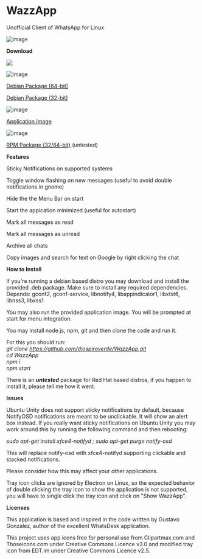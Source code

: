# WazzApp
Unofficial Client of WhatsApp for Linux

![image](https://user-images.githubusercontent.com/79201496/109441124-4c2b7c00-7a2c-11eb-9bf8-042224ebea77.png)

**Download**

[<img src="http://www.google.com.au/images/nav_logo7.png![image](https://user-images.githubusercontent.com/79201496/110885591-0c437f00-82df-11eb-9c23-4f9b8072768f.png)">](https://snapcraft.io/wazzapp)

![image](https://lx-dynamics.com/debian.png)

[Debian Package (64-bit)](https://lx-dynamics.com/wazzapp_0.1.1_amd64.deb)

[Debian Package (32-bit)](https://lx-dynamics.com/wazzapp_0.1.1_i386.deb)

![image](https://lx-dynamics.com/appimage.png)

[Application Image](https://lx-dynamics.com/wazzapp-0.1.1.AppImage)

![image](https://lx-dynamics.com/redhat.png)

[RPM Package (32/64-bit)](https://lx-dynamics.com/wazzapp-0.1.1.x86_64.rpm) (untested)

**Features**

Sticky Notifications on supported systems

Toggle window flashing on new messages (useful to avoid double notifications in gnome)

Hide the the Menu Bar on start

Start the appication minimized (useful for autostart)

Mark all messages as read

Mark all messages as unread

Archive all chats

Copy images and search for text on Google by right clicking the chat

**How to Install**

If you're running a debian based distro you may download and install the provided .deb package. Make sure to install any required dependencies.\
Depends: gconf2, gconf-service, libnotify4, libappindicator1, libxtst6, libnss3, libxss1

You may also run the provided application image. You will be prompted at start for menu integration.

You may install node.js, npm, git and then clone the code and run it.

 For this you should run:\
 _git clone https://github.com/diospiroverde/WazzApp.git \
 cd WazzApp\
 npm i\
 npm start_
 
 There is an ***untested*** package for Red Hat based distros, if you happen to install it, please tell me how it went.

**Issues**

Ubuntu Unity does not support sticky notifications by default, because NotifyOSD notifications are meant to be unclickable.
It will show an alert box instead.
If you really want sticky notifications on Ubuntu Unity you may work around this by running the following command and then rebooting:

_sudo apt-get install xfce4-notifyd ; sudo apt-get purge notify-osd_

This will replace notify-osd with xfce4-notifyd supporting clickable and stacked notifications.

Please consider how this may affect your other applications.

Tray icon clicks are ignored by Electron on Linux, so the expected behavior of double clicking the tray icon to show the
application is not supported, you will have to single click the tray icon and click on "Show WazzApp".

**Licenses**

This application is based and inspired in the code written by Gustavo Gonzalez, author of the excellent WhatsDesk application.

This project uses app icons free for personal use from Clipartmax.com and Thoseicons.com under Creative Commons Licence v3.0 and modified tray icon from EDT.im under Creative Commons Licence v2.5.
